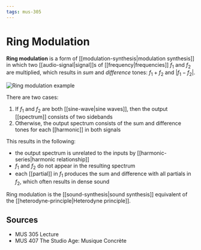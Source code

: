 ```yaml
---
tags: mus-305
---
```


# Ring Modulation

**Ring modulation** is a form of [[modulation-synthesis|modulation synthesis]] in which two [[audio-signal|signal]]s of [[frequency|frequencies]] $f_1$ and $f_2$ are multiplied, which results in _sum_ and _difference_ tones: $f_1+f_2$ and $|f_1-f_2|$.

![Ring modulation example](../public/attachments/ring-modulation-example.png)

There are two cases:

1. If $f_1$ and $f_2$ are both [[sine-wave|sine waves]], then the output [[spectrum]] consists of two sidebands
2. Otherwise, the output spectrum consists of the sum and difference tones for each [[harmonic]] in both signals

This results in the following:

- the output spectrum is unrelated to the inputs by [[harmonic-series|harmonic relationship]]
- $f_1$ and $f_2$ do not appear in the resulting spectrum
- each [[partial]] in $f_1$ produces the sum and difference with all partials in $f_2$, which often results in dense sound

Ring modulation is the [[sound-synthesis|sound synthesis]] equivalent of the [[heterodyne-principle|Heterodyne principle]].

## Sources

- MUS 305 Lecture
- MUS 407 The Studio Age: Musique Concrète
